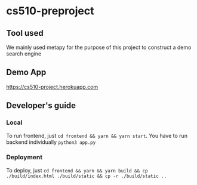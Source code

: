 # cs510-preproject


## Tool used  
We mainly used metapy for the purpose of this project to construct a demo search engine  

## Demo App
https://cs510-project.herokuapp.com

## Developer's guide

### Local
To run frontend, just `cd frontend && yarn && yarn start`. You have to run backend individually `python3 app.py`

### Deployment
To deploy, just `cd frontend && yarn && yarn build && cp ./build/index.html ./build/static && cp -r ./build/static ..`
